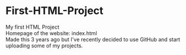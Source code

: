 # First-HTML-Project
My first HTML Project</br>
Homepage of the website: index.html</br>
Made this 3 years ago but I've recently decided to use GitHub and start uploading some of my projects.
